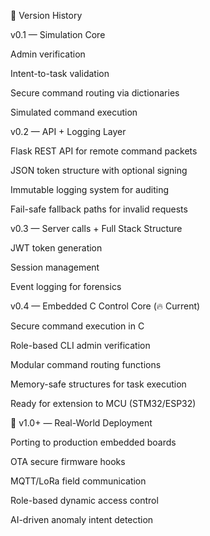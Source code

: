 📖 Version History

v0.1 — Simulation Core

Admin verification

Intent-to-task validation

Secure command routing via dictionaries

Simulated command execution

v0.2 — API + Logging Layer

Flask REST API for remote command packets

JSON token structure with optional signing

Immutable logging system for auditing

Fail-safe fallback paths for invalid requests

v0.3 — Server calls + Full Stack Structure

JWT token generation

Session management

Event logging for forensics

v0.4 — Embedded C Control Core (🔥 Current)

Secure command execution in C

Role-based CLI admin verification

Modular command routing functions

Memory-safe structures for task execution

Ready for extension to MCU (STM32/ESP32)

🔭 v1.0+ — Real-World Deployment

Porting to production embedded boards

OTA secure firmware hooks

MQTT/LoRa field communication

Role-based dynamic access control

AI-driven anomaly intent detection
